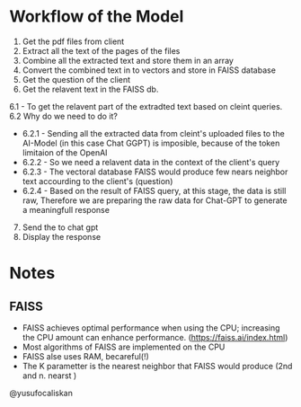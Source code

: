 # Workflow of the Model

1. Get the pdf files from client
2. Extract all the text of the pages of the files
3. Combine all the extracted text and store them in an array
4. Convert the combined text in to vectors and store in FAISS database
5. Get the question of the client
6. Get the relavent text in the FAISS db.

6.1 - To get the relavent part of the extradted text based on cleint queries.
6.2 Why do we need to do it?

- 6.2.1 - Sending all the extracted data from cleint's uploaded files to the AI-Model (in this case Chat GGPT) is imposible, because of the token limitaion of the OpenAI
- 6.2.2 - So we need a relavent data in the context of the client's query
- 6.2.3 - The vectoral database FAISS would produce few nears neighbor text accourding to the client's (question)
- 6.2.4 - Based on the result of FAISS query, at this stage, the data is still raw,
  Therefore we are preparing the raw data for Chat-GPT to generate a meaningfull response

7. Send the to chat gpt
8. Display the response

# Notes

## FAISS

- FAISS achieves optimal performance when using the CPU; increasing the CPU amount can enhance performance. (https://faiss.ai/index.html)
- Most algorithms of FAISS are implemented on the CPU
- FAISS alse uses RAM, becareful(!)
- The K parametter is the nearest neighbor that FAISS would produce (2nd and n. nearst )

@yusufocaliskan
